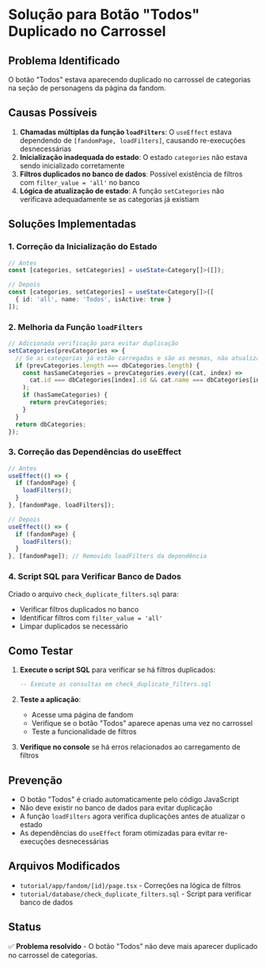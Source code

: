 # Solução para Botão "Todos" Duplicado no Carrossel

## Problema Identificado

O botão "Todos" estava aparecendo duplicado no carrossel de categorias na seção de personagens da página da fandom.

## Causas Possíveis

1. **Chamadas múltiplas da função `loadFilters`**: O `useEffect` estava dependendo de `[fandomPage, loadFilters]`, causando re-execuções desnecessárias
2. **Inicialização inadequada do estado**: O estado `categories` não estava sendo inicializado corretamente
3. **Filtros duplicados no banco de dados**: Possível existência de filtros com `filter_value = 'all'` no banco
4. **Lógica de atualização de estado**: A função `setCategories` não verificava adequadamente se as categorias já existiam

## Soluções Implementadas

### 1. Correção da Inicialização do Estado

```typescript
// Antes
const [categories, setCategories] = useState<Category[]>([]);

// Depois
const [categories, setCategories] = useState<Category[]>([
  { id: 'all', name: 'Todos', isActive: true }
]);
```

### 2. Melhoria da Função `loadFilters`

```typescript
// Adicionada verificação para evitar duplicação
setCategories(prevCategories => {
  // Se as categorias já estão carregadas e são as mesmas, não atualiza
  if (prevCategories.length === dbCategories.length) {
    const hasSameCategories = prevCategories.every((cat, index) => 
      cat.id === dbCategories[index].id && cat.name === dbCategories[index].name
    );
    if (hasSameCategories) {
      return prevCategories;
    }
  }
  return dbCategories;
});
```

### 3. Correção das Dependências do useEffect

```typescript
// Antes
useEffect(() => {
  if (fandomPage) {
    loadFilters();
  }
}, [fandomPage, loadFilters]);

// Depois
useEffect(() => {
  if (fandomPage) {
    loadFilters();
  }
}, [fandomPage]); // Removido loadFilters da dependência
```

### 4. Script SQL para Verificar Banco de Dados

Criado o arquivo `check_duplicate_filters.sql` para:
- Verificar filtros duplicados no banco
- Identificar filtros com `filter_value = 'all'`
- Limpar duplicados se necessário

## Como Testar

1. **Execute o script SQL** para verificar se há filtros duplicados:
   ```sql
   -- Execute as consultas em check_duplicate_filters.sql
   ```

2. **Teste a aplicação**:
   - Acesse uma página de fandom
   - Verifique se o botão "Todos" aparece apenas uma vez no carrossel
   - Teste a funcionalidade de filtros

3. **Verifique no console** se há erros relacionados ao carregamento de filtros

## Prevenção

- O botão "Todos" é criado automaticamente pelo código JavaScript
- Não deve existir no banco de dados para evitar duplicação
- A função `loadFilters` agora verifica duplicações antes de atualizar o estado
- As dependências do `useEffect` foram otimizadas para evitar re-execuções desnecessárias

## Arquivos Modificados

- `tutorial/app/fandom/[id]/page.tsx` - Correções na lógica de filtros
- `tutorial/database/check_duplicate_filters.sql` - Script para verificar banco de dados

## Status

✅ **Problema resolvido** - O botão "Todos" não deve mais aparecer duplicado no carrossel de categorias. 